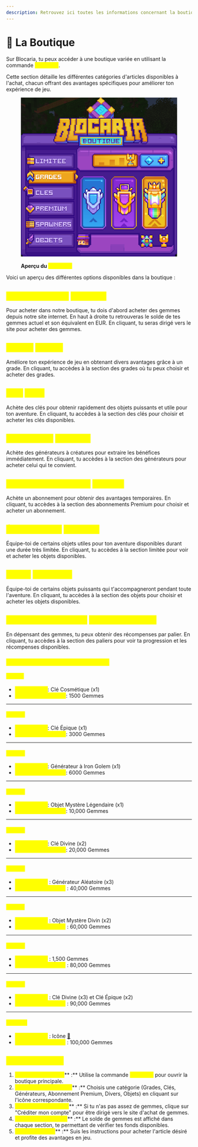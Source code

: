 ```yaml
---
description: Retrouvez ici toutes les informations concernant la boutique
---
```


# 💎 La Boutique

Sur Blocaria, tu peux accéder à une boutique variée en utilisant la commande <mark style="color:yellow;">**`/boutique`**</mark>.

Cette section détaille les différentes catégories d'articles disponibles à l'achat, chacun offrant des avantages spécifiques pour améliorer ton expérience de jeu.&#x20;

<figure><img src="../../.gitbook/assets/image (1) (1) (1) (1) (1) (1) (1) (1) (1) (1).png" alt=""><figcaption><p><strong>Aperçu du </strong><mark style="color:yellow;"><strong><code>/boutique</code></strong></mark></p></figcaption></figure>

Voici un aperçu des différentes options disponibles dans la boutique : &#x20;

## <mark style="color:yellow;">Crédits Gemmes</mark> <mark style="color:yellow;">**`/boutique`**</mark>

Pour acheter dans notre boutique, tu dois d'abord acheter des gemmes depuis notre site internet. En haut à droite tu retrouveras le solde de tes gemmes actuel et son équivalent en EUR. En cliquant, tu seras dirigé vers le site pour acheter des gemmes.

## <mark style="color:yellow;">Grades</mark> <mark style="color:yellow;"></mark><mark style="color:yellow;">**`/grades`**</mark>

Améliore ton expérience de jeu en obtenant divers avantages grâce à un grade. En cliquant, tu accèdes à la section des grades où tu peux choisir et acheter des grades.

## <mark style="color:yellow;">Clés</mark> <mark style="color:yellow;"></mark><mark style="color:yellow;">**`/cles`**</mark>

Achète des clés pour obtenir rapidement des objets puissants et utile pour ton aventure. En cliquant, tu accèdes à la section des clés pour choisir et acheter les clés disponibles.

## <mark style="color:yellow;">Générateurs</mark> <mark style="color:yellow;"></mark><mark style="color:yellow;">**`/spawners`**</mark>

Achète des générateurs à créatures pour extraire les bénéfices immédiatement. En cliquant, tu accèdes à la section des générateurs pour acheter celui qui te convient.

## <mark style="color:yellow;">**Abonnement Premium**</mark> <mark style="color:yellow;">**`/premium`**</mark>

Achète un abonnement pour obtenir des avantages temporaires. En cliquant, tu accèdes à la section des abonnements Premium pour choisir et acheter un abonnement.

## <mark style="color:yellow;">Édition Limitée</mark> <mark style="color:yellow;"></mark><mark style="color:yellow;">**`/boutique`**</mark>

Équipe-toi de certains objets utiles pour ton aventure disponibles durant une durée très limitée. En cliquant, tu accèdes à la section limitée pour voir et acheter les objets disponibles.

## <mark style="color:yellow;">Objets</mark> <mark style="color:yellow;"></mark><mark style="color:yellow;">**`/objetsvip`**</mark>

Équipe-toi de certains objets puissants qui t'accompagneront pendant toute l'aventure. En cliquant, tu accèdes à la section des objets pour choisir et acheter les objets disponibles.

## <mark style="color:yellow;">Paliers de la Boutique</mark> <mark style="color:yellow;"></mark><mark style="color:yellow;">**`/boutique_paliers`**</mark>

En dépensant des gemmes, tu peux obtenir des récompenses par palier. En cliquant, tu accèdes à la section des paliers pour voir ta progression et les récompenses disponibles.

### <mark style="color:yellow;">Récompenses des Paliers Boutique</mark>

#### <mark style="color:yellow;">Palier 1</mark>

* <mark style="color:yellow;">**Récompense**</mark>: Clé Cosmétique (x1)
* <mark style="color:yellow;">**Montant à Dépenser**</mark>: 1500 Gemmes

***

#### <mark style="color:yellow;">Palier 2</mark>

* <mark style="color:yellow;">**Récompense**</mark>: Clé Épique (x1)
* <mark style="color:yellow;">**Montant à Dépenser**</mark>: 3000 Gemmes

***

#### <mark style="color:yellow;">Palier 3</mark>

* <mark style="color:yellow;">**Récompense**</mark>: Générateur à Iron Golem (x1)
* <mark style="color:yellow;">**Montant à Dépenser**</mark>: 6000 Gemmes

***

#### <mark style="color:yellow;">Palier 4</mark>

* <mark style="color:yellow;">**Récompense**</mark>: Objet Mystère Légendaire (x1)
* <mark style="color:yellow;">**Montant à Dépenser**</mark>: 10,000 Gemmes

***

#### <mark style="color:yellow;">Palier 5</mark>

* <mark style="color:yellow;">**Récompense**</mark>: Clé Divine (x2)
* <mark style="color:yellow;">**Montant à Dépenser**</mark>: 20,000 Gemmes

***

#### <mark style="color:yellow;">Palier 6</mark>

* <mark style="color:yellow;">**Récompense**</mark> : Générateur Aléatoire (x3)
* <mark style="color:yellow;">**Montant à dépenser**</mark> : 40,000 Gemmes

***

#### <mark style="color:yellow;">Palier 7</mark>

* <mark style="color:yellow;">**Récompense**</mark> : Objet Mystère Divin (x2)
* <mark style="color:yellow;">**Montant à dépenser**</mark> : 60,000 Gemmes

***

#### <mark style="color:yellow;">Palier 8</mark>

* <mark style="color:yellow;">**Récompense**</mark> : 1,500 Gemmes
* <mark style="color:yellow;">**Montant à dépenser**</mark> : 80,000 Gemmes

***

#### <mark style="color:yellow;">Palier 9</mark>

* <mark style="color:yellow;">**Récompense**</mark> : Clé Divine (x3) et Clé Épique (x2)
* <mark style="color:yellow;">**Montant à dépenser**</mark> : 90,000 Gemmes

***

#### <mark style="color:yellow;">Palier 10</mark>

* <mark style="color:yellow;">**Récompense**</mark> : Icône [🥇](https://emojipedia.org/fr/m%C3%A9daille-d-or)
* <mark style="color:yellow;">**Montant à dépenser**</mark> : 100,000 Gemmes

## <mark style="color:yellow;">Guide d'Achats</mark>

1. <mark style="color:yellow;">**Accès à la Boutique**</mark>** :** Utilise la commande <mark style="color:yellow;">**`/boutique`**</mark> pour ouvrir la boutique principale.
2. <mark style="color:yellow;">**Sélection de Catégorie**</mark>** :** Choisis une catégorie (Grades, Clés, Générateurs, Abonnement Premium, Divers, Objets) en cliquant sur l'icône correspondante.
3. <mark style="color:yellow;">**Acheter des Gemmes**</mark>** :** Si tu n'as pas assez de gemmes, clique sur "Créditer mon compte" pour être dirigé vers le site d'achat de gemmes.
4. <mark style="color:yellow;">**Vérification du Solde**</mark>** :** Le solde de gemmes est affiché dans chaque section, te permettant de vérifier tes fonds disponibles.
5. <mark style="color:yellow;">**Finaliser l'Achat**</mark>** :** Suis les instructions pour acheter l'article désiré et profite des avantages en jeu.
